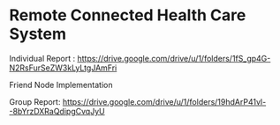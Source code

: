 # Remote Connected Health Care System

Individual Report : https://drive.google.com/drive/u/1/folders/1fS_gp4G-N2RsFurSeZW3kLyLtgJAmFri

Friend Node Implementation

Group Report:  https://drive.google.com/drive/u/1/folders/19hdArP41vl--8bYrzDXRaQdipgCvqJyU


